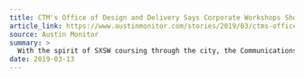 ```yaml
---
title: CTM's Office of Design and Delivery Says Corporate Workshops Should Not Be Awful
article_link: https://www.austinmonitor.com/stories/2019/03/ctms-office-of-design-and-delivery-corporate-workshops-should-not-be-awful/
source: Austin Monitor
summary: >
  With the spirit of SXSW coursing through the city, the Communications and Technology Management Department's Office of Design and Delivery Design Lab hosted a Civic Sessions conversation panel Monday, March 11, to talk about best policies that will help governments listen to and understand the needs of their citizens.
date: 2019-03-13
---
```

